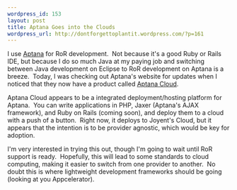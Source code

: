 ```yaml
--- 
wordpress_id: 153
layout: post
title: Aptana Goes into the Clouds
wordpress_url: http://dontforgettoplantit.wordpress.com/?p=161
---
```

I use <a title="Aptana Website" href="http://www.aptana.com">Aptana</a> for RoR development.  Not because it's a good Ruby or Rails IDE, but because I do so much Java at my paying job and switching between Java development on Eclipse to RoR development on Aptana is a breeze.  Today, I was checking out Aptana's website for updates when I noticed that they now have a product called <a href="http://www.aptana.com/cloud">Aptana Cloud</a>.

Aptana Cloud appears to be a integrated deployment/hosting platform for Aptana.  You can write applications in PHP, Jaxer (Aptana's AJAX framework), and Ruby on Rails (coming soon), and deploy them to a cloud with a push of a button.  Right now, it deploys to Joyent's Cloud, but it appears that the intention is to be provider agnostic, which would be key for adoption.

I'm very interested in trying this out, though I'm going to wait until RoR support is ready.  Hopefully, this will lead to some standards to cloud computing, making it easier to switch from one provider to another.  No doubt this is where lightweight development frameworks should be going (looking at you Appcelerator).
